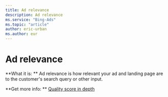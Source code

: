 ```yaml
---
title: Ad relevance
description: Ad relevance
ms.service: "Bing-Ads"
ms.topic: "article"
author: eric-urban
ms.author: eur
---
```


# Ad relevance

**What it is: **    Ad relevance is how relevant your ad and landing page are to the customer's search query or other input.

**Get more info: **    [Quality score in depth](../hlp_BA_CONC_AboutQualityScore.md)


